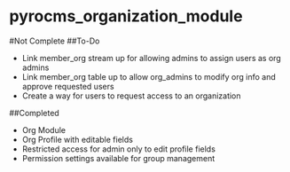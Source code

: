 pyrocms_organization_module
===========================
#Not Complete
##To-Do
* Link member_org stream up for allowing admins to assign users as org admins 
* Link member_org table up to allow org_admins to modify org info and approve requested users
* Create a way for users to request access to an organization

##Completed
* Org Module
* Org Profile with editable fields
* Restricted access for admin only to edit profile fields
* Permission settings available for group management
